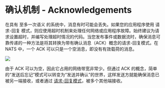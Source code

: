 # 确认机制 - Acknowledgements

在具有 至多一次语义 的系统中，消息有时可能会丢失。如果您的应用程序使用 请求-回复 模式，则应使用超时机制来处理任何网络或应用程序故障。始终建议为请求设置超时，并编写处理超时情况的代码。当您发布事件或数据流时，确保消息可靠传递的一种方法是将其转换为带有确认消息（ACK）概念的请求-回复模式。在 NATS 中，一个 ACK 可以只是一个空消息，即没有有效载荷的消息。

![](../.gitbook/assets/acks.svg)

由于 ACK 可以为空，因此它占用的网络带宽非常少。但通过 ACK 的概念，简单的“发送后忘记”模式可以转变为“发送并确认”的世界，这样发送方就能确保消息已被另一端接收，或者通过 [请求-回复模式](core-nats/request-reply/reqreply.md)，被多个其他端接收。

